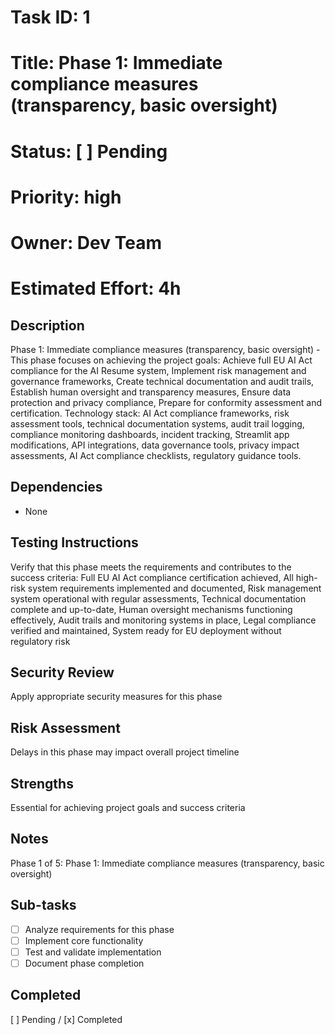 # Task ID: 1
# Title: Phase 1: Immediate compliance measures (transparency, basic oversight)
# Status: [ ] Pending
# Priority: high
# Owner: Dev Team
# Estimated Effort: 4h

## Description
Phase 1: Immediate compliance measures (transparency, basic oversight) - This phase focuses on achieving the project goals: Achieve full EU AI Act compliance for the AI Resume system, Implement risk management and governance frameworks, Create technical documentation and audit trails, Establish human oversight and transparency measures, Ensure data protection and privacy compliance, Prepare for conformity assessment and certification. Technology stack: AI Act compliance frameworks, risk assessment tools, technical documentation systems, audit trail logging, compliance monitoring dashboards, incident tracking, Streamlit app modifications, API integrations, data governance tools, privacy impact assessments, AI Act compliance checklists, regulatory guidance tools.

## Dependencies
- None

## Testing Instructions
Verify that this phase meets the requirements and contributes to the success criteria: Full EU AI Act compliance certification achieved, All high-risk system requirements implemented and documented, Risk management system operational with regular assessments, Technical documentation complete and up-to-date, Human oversight mechanisms functioning effectively, Audit trails and monitoring systems in place, Legal compliance verified and maintained, System ready for EU deployment without regulatory risk

## Security Review
Apply appropriate security measures for this phase

## Risk Assessment
Delays in this phase may impact overall project timeline

## Strengths
Essential for achieving project goals and success criteria

## Notes
Phase 1 of 5: Phase 1: Immediate compliance measures (transparency, basic oversight)

## Sub-tasks
- [ ] Analyze requirements for this phase
- [ ] Implement core functionality
- [ ] Test and validate implementation
- [ ] Document phase completion

## Completed
[ ] Pending / [x] Completed